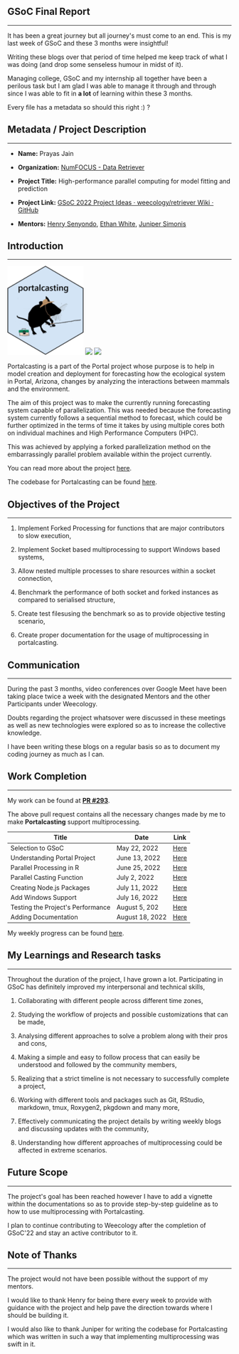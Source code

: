 ## GSoC Final Report

---

It has been a great journey but all journey's must come to an end. This is my last week of GSoC and these 3 months were insightful!

Writing these blogs over that period of time helped me keep track of what I was doing (and drop some senseless humour in midst of it).

Managing college, GSoC and my internship all together have been a perilous task but I am glad I was able to manage it through and through since I was able to fit in **a lot** of learning within these 3 months.

Every file has a metadata so should this right :) ?

## Metadata / Project Description

---

- **Name:** Prayas Jain

- **Organization:** [NumFOCUS - Data Retriever](https://github.com/weecology/retriever)

- **Project Title:** High-performance parallel computing for model fitting and prediction

- **Project Link:** [GSoC 2022 Project Ideas · weecology/retriever Wiki · GitHub](https://github.com/weecology/retriever/wiki/GSoC-2022-Project-Ideas#high-performance-parallel-computing-for-model-fitting-and-prediction-in-portalcasting)

- **Mentors:**  [Henry Senyondo](https://github.com/henrykironde), [Ethan White](https://github.com/ethanwhite), [Juniper Simonis](https://github.com/juniperlsimonis)

## Introduction

---

![](https://raw.githubusercontent.com/PrayasJ/PrayasJ.github.io/master/src/img/portalcasting.png) ![](https://upload.wikimedia.org/wikipedia/commons/thumb/7/7c/Google_Summer_of_Code_sun_logo_2022.svg/240px-Google_Summer_of_Code_sun_logo_2022.svg.png) ![](https://upload.wikimedia.org/wikipedia/commons/thumb/1/1b/R_logo.svg/310px-R_logo.svg.png)

Portalcasting is a part of the Portal project whose purpose is to help in model
creation and deployment for forecasting how the ecological system in Portal,
Arizona, changes by analyzing the interactions between mammals and the
environment.

The aim of this project was to make the currently running forecasting system capable of parallelization. This was needed because the forecasting system currently follows a sequential method to forecast, which could be further optimized in the terms of time it takes by using multiple cores both on individual machines and High Performance Computers (HPC). 

This was achieved by applying a forked parallelization method on the embarrassingly parallel problem available within the project currently.

You can read more about the project [here](https://summerofcode.withgoogle.com/media/user/93201a7f92cf/proposal/gAAAAABjHcXXWWx2MV3Y8H_8mC__S8fcqcEGR786ouHlYWGcoWkfDpOwr4f5BT-YrDg4Zb3AQSd1WsY9NMKWFyboAQ-Dkj9t_H1ChQpstO9iu4lDQR53O2Q=.pdf).

The codebase for Portalcasting can be found [here](https://github.com/weecology/portalcasting).

## Objectives of the Project

---

1. Implement Forked Processing for functions that are major contributors to slow execution,

2. Implement Socket based multiprocessing to support Windows based systems,

3. Allow nested multiple processes to share resources within a socket connection,

4. Benchmark the performance of both socket and forked instances as compared to serialised structure,

5. Create test filesusing the benchmark so as to provide objective testing scenario,

6. Create proper documentation for the usage of multiprocessing in portalcasting.

## Communication

---

During the past 3 months, video conferences over Google Meet have been taking place twice a week with the designated Mentors and the other Participants under Weecology. 

Doubts regarding the project whatsover were discussed in these meetings as well as new technologies were explored so as to increase the collective knowledge.

I have been writing these blogs on a regular basis so as to document my coding journey as much as I can.

## Work Completion

---

My work can be found at [**PR #293**](https://github.com/weecology/portalcasting/pull/293).

The above pull request contains all the necessary changes made by me to make **Portalcasting** support multiprocessing.

| Title                             | Date            | Link                                        |
| --------------------------------- | --------------- | ------------------------------------------- |
| Selection to GSoC                 | May 22, 2022    | [Here](https://prayasj.github.io/#/blogs/0) |
| Understanding Portal Project      | June 13, 2022   | [Here](https://prayasj.github.io/#/blogs/1) |
| Parallel Processing in R          | June 25, 2022   | [Here](https://prayasj.github.io/#/blogs/2) |
| Parallel Casting Function         | July 2, 2022    | [Here](https://prayasj.github.io/#/blogs/3) |
| Creating Node.js Packages         | July 11, 2022   | [Here](https://prayasj.github.io/#/blogs/4) |
| Add Windows Support               | July 16, 2022   | [Here](https://prayasj.github.io/#/blogs/5) |
| Testing the Project's Performance | August 5, 202   | [Here](https://prayasj.github.io/#/blogs/6) |
| Adding Documentation              | August 18, 2022 | [Here](https://prayasj.github.io/#/blogs/7) |

My weekly progress can be found [here](https://prayasj.github.io/#/blogs).

## My Learnings and Research tasks

---

Throughout the duration of the project, I have grown  a lot. Participating in GSoC has definitely improved my interpersonal and technical skills,

1. Collaborating with different people across different time zones,

2. Studying the workflow of projects and possible customizations that can be made,

3. Analysing different approaches to solve a problem along with their pros and cons,

4. Making a simple and easy to follow process that can easily be understood and followed by the community members,

5. Realizing that a strict timeline is not necessary to successfully complete a project,

6. Working with different tools and packages such as Git, RStudio, markdown, tmux, Roxygen2, pkgdown and many more,

7. Effectively communicating the project details by writing weekly blogs and discussing updates with the community,

8. Understanding how different approaches of multiprocessing could be affected in extreme scenarios.

## Future Scope

---

The project's goal has been reached however I have to add a vignette within the documentations so as to provide step-by-step guideline as to how to use multiprocessing with Portalcasting.

I plan to continue contributing to Weecology after the completion of GSoC'22 and stay an active contributor to it.

## Note of Thanks

---

The project would not have been possible without the support of my mentors.

I would like to thank Henry for being there every week to provide with guidance with the project and help pave the direction towards where I should be building it.

I would also like to thank Juniper for writing the codebase for Portalcasting which was written in such a way that implementing multiprocessing was swift in it.
